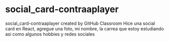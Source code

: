 # social_card-contraaplayer
social_card-contraaplayer created by GitHub Classroom
Hice una social card en React, agregue una foto, mi nombre, la carrea que estoy estudiando asi como algunos hobbies y redes sociales
